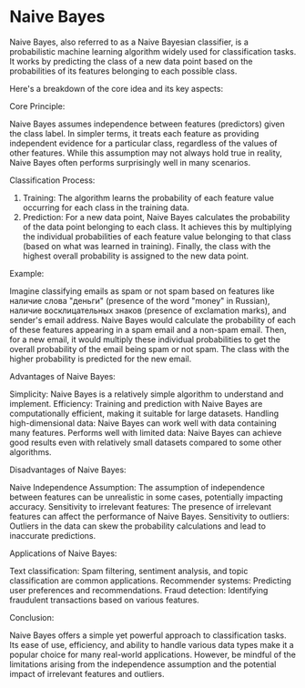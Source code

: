 # Naive Bayes

Naive Bayes, also referred to as a Naive Bayesian classifier, is a probabilistic machine learning algorithm widely used for classification tasks.  It works by predicting the class of a new data point based on the probabilities of its features belonging to each possible class.

Here's a breakdown of the core idea and its key aspects:

Core Principle:

Naive Bayes assumes independence between features (predictors) given the class label. In simpler terms, it treats each feature as providing independent evidence for a particular class, regardless of the values of other features.  While this assumption may not always hold true in reality, Naive Bayes often performs surprisingly well in many scenarios.

Classification Process:

1. Training: The algorithm learns the probability of each feature value occurring for each class in the training data.
2. Prediction: For a new data point, Naive Bayes calculates the probability of the data point belonging to each class. It achieves this by multiplying the individual probabilities of each feature value belonging to that class (based on what was learned in training). Finally, the class with the highest overall probability is assigned to the new data point.

Example:

Imagine classifying emails as spam or not spam based on features like наличиe слова "деньги" (presence of the word "money" in Russian), наличиe восклицательных знаков (presence of exclamation marks), and sender's email address. Naive Bayes would calculate the probability of each of these features appearing in a spam email and a non-spam email. Then, for a new email, it would multiply these individual probabilities to get the overall probability of the email being spam or not spam. The class with the higher probability is predicted for the new email.

Advantages of Naive Bayes:

Simplicity: Naive Bayes is a relatively simple algorithm to understand and implement.
Efficiency: Training and prediction with Naive Bayes are computationally efficient, making it suitable for large datasets.
Handling high-dimensional data:  Naive Bayes can work well with data containing many features.
Performs well with limited data:  Naive Bayes can achieve good results even with relatively small datasets compared to some other algorithms.

Disadvantages of Naive Bayes:

Naive Independence Assumption: The assumption of independence between features can be unrealistic in some cases, potentially impacting accuracy.
Sensitivity to irrelevant features:  The presence of irrelevant features can affect the performance of Naive Bayes.
Sensitivity to outliers:  Outliers in the data can skew the probability calculations and lead to inaccurate predictions. 


Applications of Naive Bayes:

Text classification:  Spam filtering, sentiment analysis, and topic classification are common applications.
Recommender systems: Predicting user preferences and recommendations.
Fraud detection:  Identifying fraudulent transactions based on various features.

Conclusion:

Naive Bayes offers a simple yet powerful approach to classification tasks. Its ease of use, efficiency, and ability to handle various data types make it a popular choice for many real-world applications. However, be mindful of the limitations arising from the independence assumption and the potential impact of irrelevant features and outliers.
